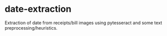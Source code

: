 # date-extraction
Extraction of date from receipts/bill images using pytesseract and some text preprocessing/heuristics.
